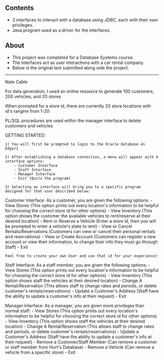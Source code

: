 ## Contents
- 3 interfaces to interact with a database using JDBC, each with their own privileges.
- Java program used as a driver for the interfaces.

## About
- This project was completed for a Database Systems course.
- The interfaces act as user interactions with a car rental company.
- Below is the original text submitted along side the project.
---

Nate Cable

For data generation, I used an online resource to generate 100 customers, 200 vehicles, and 20 stores

When prompted for a store id, there are currently 20 store locations with id's rangine from 1-20

PL/SQL procedures are used within the manager interface to delete customers and vehicles


GETTING STARTED:

    1) You will first be prompted to login to the Oracle Database on Edgar1

    2) After establishing a database connection, a menu will appear with 4 interface options:
        - Customer Interface
        - Staff Interface
        - Manager Interface
        - Exit (Quits the program)

    3) Selecting an interface will bring you to a specific program designed for that user described below:
    

Customer Interface:
    As a customer, you are given the following options:
        - View Stores (This option prints out every location's information to be helpful for choosing the correct store id for other options)
        - View Inventory (This option shows the customer the available vehicles to rent/reserve at their desired location)
        - Rent or Reserve a Vehicle (Enter a store id, then you will be prompted to enter a vehicle's plate to rent)
        - View or Cancel Rentals/Reservations (Customers can view or cancel their personal rentals and reservations)
        - View or Create Account (Customers can register a new account or view their information, to change their info they must go through Staff)
        - Exit

    Feel free to create your own User and use that id for your experience!


Staff Interface:
    As a staff member, you are given the following options:
        - View Stores (This option prints out every location's information to be helpful for choosing the correct store id for other options)
        - View Inventory (This option shows staff the vehicles at their desired location)
        - Change A Rental/Reservation (This allows staff to change rates and periods, or delete customer's rentals/reservations)
        - Update a Customer's Address (Staff have the ability to update a customer's info at their request)
        - Exit


Manager Interface:
    As a manager, you are given more privileges than normal staff:
        - View Stores (This option prints out every location's information to be helpful for choosing the correct store id for other options)
        - View Inventory (This option shows staff the vehicles at their desired location)
        - Change A Rental/Reservation (This allows staff to change rates and periods, or delete customer's rentals/reservations)
        - Update a Customer's Address (Staff have the ability to update a customer's info at their request)
        - Remove a Customer/Staff Member (Can remove a customer or staff member from Hurt's Database)
        - Remove a Vehicle (Can remove a vehicle from a specific store)
        - Exit
